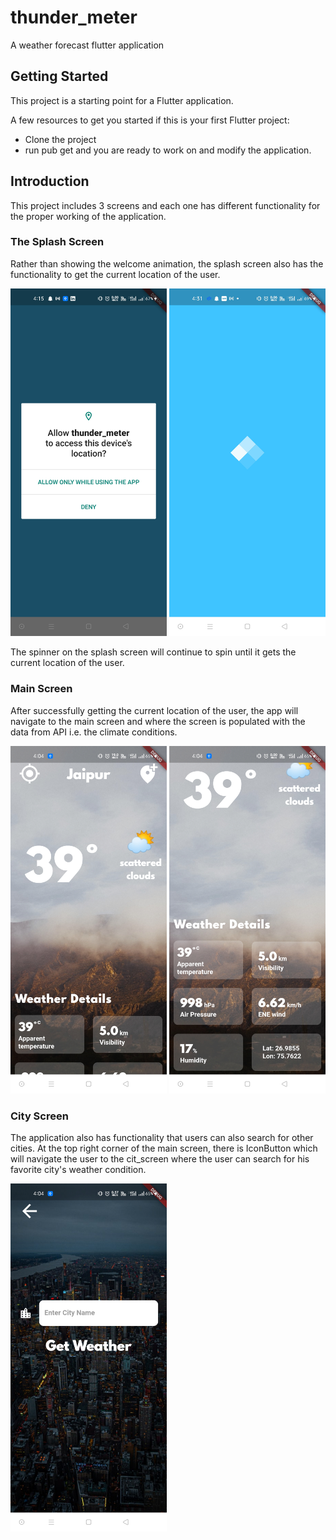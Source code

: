 # thunder_meter

A weather forecast flutter application

## Getting Started

This project is a starting point for a Flutter application.

A few resources to get you started if this is your first Flutter project:

- Clone the project
- run pub get and you are ready to work on and modify the application.

## Introduction

This project includes 3 screens and each one has different functionality for the proper working of the application.

### The Splash Screen

Rather than showing the welcome animation, the splash screen also has the functionality to get the current location of the user.

<img src="/readme_images/splash_screen_0.jpg" width="250"> <img src="/readme_images/splash_screen.jpg" width="250">

The spinner on the splash screen will continue to spin until it gets the current location of the user.

### Main Screen

After successfully getting the current location of the user, the app will navigate to the main screen and where the screen is populated with the data from API i.e. the climate conditions.

<img src="/readme_images/main_screen.jpg" width="250"> <img src="/readme_images/main_screen_2.jpg" width="250">

### City Screen

The application also has functionality that users can also search for other cities.
At the top right corner of the main screen, there is IconButton which will navigate the user to the cit_screen where the user can search for his favorite city's weather condition.


<img src="/readme_images/city_search.jpg" width="250">
